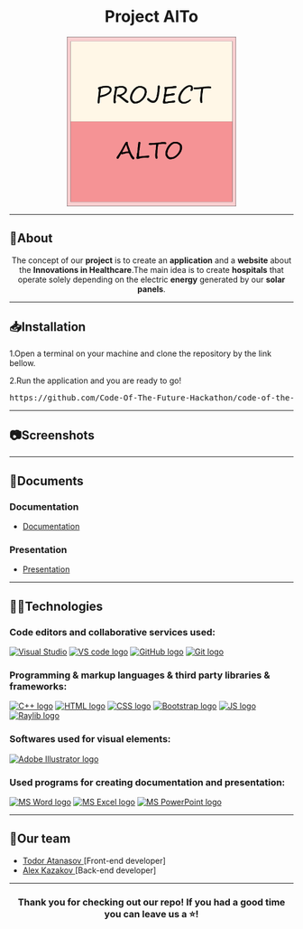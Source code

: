 <h1 align="center">Project AlTo</h1>
<p align = "center">
<img src = "Project/assets/AlTo logo.png" alt = "logo" align = "center" width = "300px" height = "300px">
</p>
<hr>
<h2>📰About</h2>
<p align = "center">The concept of our <b>project</b> is to create an <b>application</b> and a <b>website</b> about the <b>Innovations in Healthcare</b>.The main idea is to create <b>hospitals</b> that operate solely depending on the electric <b>energy</b> generated by our <b>solar panels</b>.
</p>

<hr>
<h2>📥Installation</h2>
<p>1.Open a terminal on your machine and clone the repository by the link bellow.</p>
<p>2.Run the application and you are ready to go!</p>
<pre>https://github.com/Code-Of-The-Future-Hackathon/code-of-the-future-2023-alto.git</pre>
<hr>
<h2>📷Screenshots</h2>
<hr>
<h2>📃Documents</h2>
<h3>Documentation</h3>
<ul>
<li><a href="" download>Documentation</a></li>
</ul>
<h3>Presentation</h3>
<ul>
<li><a href="" download>Presentation</a></li>
</ul>
<hr>
<h2>🧑‍💻Technologies</h2>
<h3> Code editors and collaborative services used:</h3>
<p align = "left">
    <a href="https://visualstudio.microsoft.com/vs/"><img src="https://visualstudio.microsoft.com/wp-content/uploads/2021/10/Product-Icon.svg" alt="Visual Studio" width = "50"/></a>
    <a href="https://code.visualstudio.com/"><img src="https://upload.wikimedia.org/wikipedia/commons/thumb/9/9a/Visual_Studio_Code_1.35_icon.svg/2048px-Visual_Studio_Code_1.35_icon.svg.png" alt="VS code logo" width=48px /></a>
    <a href="https://github.com/"><img src="https://joshuapenalba.files.wordpress.com/2014/12/github-icon.png" alt="GitHub logo" width = "55"/></a>
    <a href = "https://git-scm.com/"><img src = "https://git-scm.com/images/logos/downloads/Git-Icon-1788C.png" alt = "Git logo" width = 48px></a>
    </p>
<h3>Programming & markup languages & third party libraries & frameworks:</h3>
<p align = "left">
    <a href="https://www.cplusplus.com/"><img src="https://brandslogos.com/wp-content/uploads/thumbs/c-logo-vector.svg" alt="C++ logo" width="50px"/></a>
    <a href="https://html.com/"><img src="https://upload.wikimedia.org/wikipedia/commons/thumb/6/61/HTML5_logo_and_wordmark.svg/1024px-HTML5_logo_and_wordmark.svg.png" alt="HTML logo" width="58px"/></a>
    <a href="https://en.wikipedia.org/wiki/CSS"><img src="https://upload.wikimedia.org/wikipedia/commons/d/d5/CSS3_logo_and_wordmark.svg" alt="CSS logo" width="41px"/></a>
    <a href="https://getbootstrap.com/"><img src="https://upload.wikimedia.org/wikipedia/commons/thumb/b/b2/Bootstrap_logo.svg/640px-Bootstrap_logo.svg.png" alt="Bootstrap logo" width="60px"/></a>
    <a href="https://www.javascript.com/"><img src="https://upload.wikimedia.org/wikipedia/commons/thumb/9/99/Unofficial_JavaScript_logo_2.svg/1200px-Unofficial_JavaScript_logo_2.svg.png" alt="JS logo" width="50px"/></a>
    <a href="https://www.raylib.com/"><img src = "https://upload.wikimedia.org/wikipedia/commons/f/f4/Raylib_logo.png" alt = "Raylib logo" width = 53px /></a>
</p>
<h3>Softwares used for visual elements:</h3>
    <a href = "https://www.adobe.com/products/illustrator.html"><img src = "https://upload.wikimedia.org/wikipedia/commons/thumb/f/fb/Adobe_Illustrator_CC_icon.svg/1200px-Adobe_Illustrator_CC_icon.svg.png" alt = "Adobe Illustrator logo" width = 50px /></a>
<h3>Used programs for creating documentation and presentation:</h3>
<p align="left">
  <a href="https://www.microsoft.com/en-ww/microsoft-365/word"><img src="https://img.icons8.com/color/344/ms-word.png" alt="MS Word logo" width=48px /></a>
  <a href="https://www.microsoft.com/bg-bg/microsoft-365/excel"><img src = "https://upload.wikimedia.org/wikipedia/commons/thumb/3/34/Microsoft_Office_Excel_%282019%E2%80%93present%29.svg/826px-Microsoft_Office_Excel_%282019%E2%80%93present%29.svg.png" alt = "MS Excel logo" width = 48px /></a>
   <a href="https://www.microsoft.com/en-ww/microsoft-365/powerpoint"><img src="https://img.icons8.com/color/344/ms-powerpoint.png" alt="MS PowerPoint logo" width=48px /></a>
</p>
<hr>
<h2 align = "left">🧒Our team</h2>
<ul>
<li><a href = "https://github.com/TYAtanasov21"> Todor Atanasov </a>[Front-end developer] <br></li>
<li><a href = "https://github.com/AZKazakov21"> Alex Kazakov </a> [Back-end developer]<br></li>
</ul>
<hr>
<h3 align = "center">Thank you for checking out our repo! If you had a good time you can leave us a ⭐!</h3>